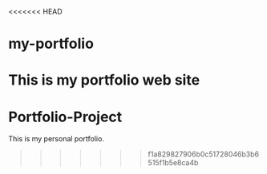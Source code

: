 <<<<<<< HEAD
# my-portfolio
This is my portfolio web site
=======
# Portfolio-Project
This is my personal portfolio.
>>>>>>> f1a829827906b0c51728046b3b6515f1b5e8ca4b
